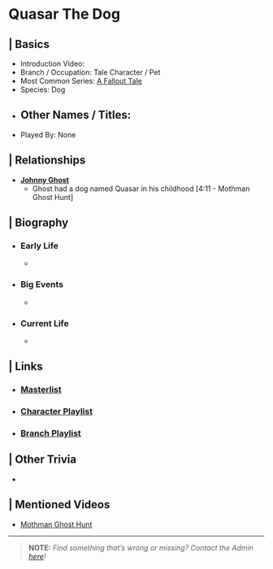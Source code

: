 # Quasar The Dog 


## | Basics  
- Introduction Video: []()  
- Branch / Occupation: Tale Character / Pet  
- Most Common Series: [A Fallout Tale]()  
- Species: Dog  
- Other Names / Titles:   
  -   
- Played By: None  


## | Relationships  
- [**Johnny Ghost**]()  
  - Ghost had a dog named Quasar in his childhood [4:11 - Mothman Ghost Hunt]


## | Biography  
- ### Early Life  
  -   
- ### Big Events  
  -   
- ### Current Life  
  -   

 
## | Links  
- ### [Masterlist]()  
- ### [Character Playlist]()  
- ### [Branch Playlist]()  


## | Other Trivia  
-   

## | Mentioned Videos
- [Mothman Ghost Hunt]()

----

> **NOTE:** *Find something that’s wrong or missing? Contact the Admin [here](./chapter_2.md)!*